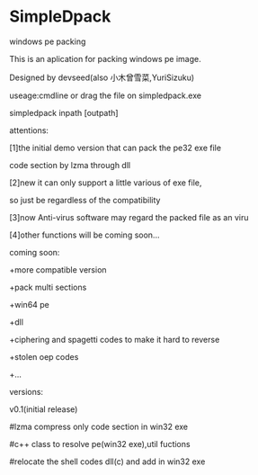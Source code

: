 # SimpleDpack
<p>windows pe packing 
<p>This is an aplication for packing windows pe image.
<p>Designed by devseed(also 小木曾雪菜,YuriSizuku)


<p>useage:cmdline or drag the file on simpledpack.exe
<p>      simpledpack inpath [outpath]

<p>attentions:
<p>[1]the initial demo version that can pack the pe32 exe file
<p>   code section by lzma through dll
<p>[2]new it can only support a little various of exe file,
<p>   so just be regardless of the compatibility
<p>[3]now Anti-virus software may regard the packed file as an viru
<p>[4]other functions will be coming soon...

<p>coming soon:
<p>+more compatible version
<p>+pack multi sections
<p>+win64 pe
<p>+dll
<p>+ciphering and spagetti codes to make it hard to reverse
<p>+stolen oep codes
<p>+...

<p>versions:
<p>v0.1(initial release)
<p>#lzma compress only code section in win32 exe
<p>#c++ class to resolve pe(win32 exe),util fuctions
<p>#relocate the shell codes dll(c) and add in win32 exe
